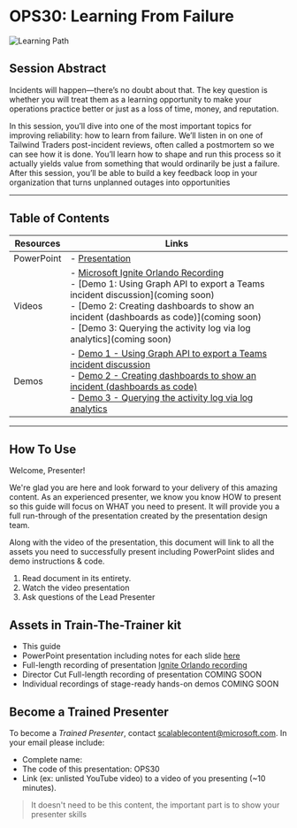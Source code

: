 # OPS30: Learning From Failure

![Learning Path](https://img.shields.io/badge/Learning%20Path-OPS-fe5e00?logo=microsoft)

## Session Abstract

Incidents will happen—there’s no doubt about that. The key question is whether you will treat them as a learning opportunity to make your operations practice better or just as a loss of time, money, and reputation.  

In this session, you’ll dive into one of the most important topics for improving reliability: how to learn from failure. We’ll listen in on one of Tailwind Traders post-incident reviews, often called a postmortem so we can see how it is done. You’ll learn how to shape and run this process so it actually yields value from something that would ordinarily be just a failure. After this session, you’ll be able to build a key feedback loop in your organization that turns unplanned outages into opportunities

---

## Table of Contents

| Resources          | Links  |
|-------------------|----------------------------------|
| PowerPoint        | - [Presentation](presentations.md)  |
| Videos            | - [Microsoft Ignite Orlando Recording](https://myignite.techcommunity.microsoft.com/sessions/829968) <br/> - [Demo 1: Using Graph API to export a Teams incident discussion](coming soon) <br/>- [Demo 2: Creating dashboards to show an incident (dashboards as code)](coming soon) <br/>- [Demo 3: Querying the activity log via log analytics](coming soon) <br/>|
| Demos             | - [Demo 1 - Using Graph API to export a Teams incident discussion](./demos/demo1.md) <br/> - [Demo 2 - Creating dashboards to show an incident (dashboards as code)](./demos/demo2.md) <br/> - [Demo 3 -  Querying the activity log via log analytics](./demos/demo3.md) |

---

## How To Use

Welcome, Presenter!

We're glad you are here and look forward to your delivery of this amazing content. As an experienced presenter, we know you know HOW to present so this guide will focus on WHAT you need to present. It will provide you a full run-through of the presentation created by the presentation design team.

Along with the video of the presentation, this document will link to all the assets you need to successfully present including PowerPoint slides and demo instructions &
code.

1. Read document in its entirety.
2. Watch the video presentation
3. Ask questions of the Lead Presenter

## Assets in Train-The-Trainer kit

- This guide
- PowerPoint presentation including notes for each slide [here](./presentations.md)
- Full-length recording of presentation [Ignite Orlando recording](https://myignite.techcommunity.microsoft.com/sessions?q=OPS30)
- Director Cut Full-length recording of presentation  COMING SOON
- Individual recordings of stage-ready hands-on demos COMING SOON

## Become a Trained Presenter

To become a *Trained Presenter*, contact [scalablecontent@microsoft.com](mailto:scalablecontent@microsoft.com). In your email please include:

- Complete name:
- The code of this presentation: OPS30
- Link (ex: unlisted YouTube video) to a video of you presenting (~10 minutes).

> It doesn't need to be this content, the important part is to show your presenter skills
